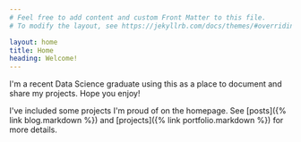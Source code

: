 ```yaml
---
# Feel free to add content and custom Front Matter to this file.
# To modify the layout, see https://jekyllrb.com/docs/themes/#overriding-theme-defaults

layout: home
title: Home
heading: Welcome!
---
```

I'm a recent Data Science graduate using this as a place to document and share my projects. Hope you enjoy!
<!--# Highlights-->
I've included some projects I'm proud of on the homepage. See [posts]({% link blog.markdown %}) and [projects]({% link portfolio.markdown %}) for more details.

